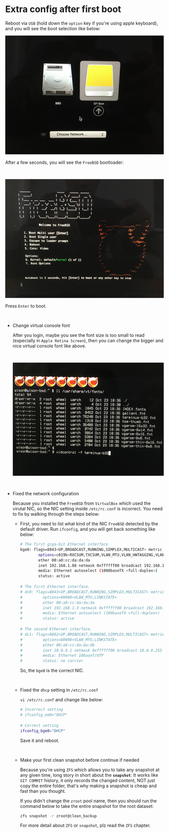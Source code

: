 # Extra config after first boot

Reboot via `USB` (hold down the `option` key if you're using apple keyboard), and you will see the boot selection like below:

![first-boot-1.png](./images/first-boot-1.png)

After a few seconds, you will see the `FreeBSD` bootloader:

</br>

![first-boot-2.png](./images/first-boot-2.png)

Press `Enter` to boot.

</br>

- Change virtual console font

    After you login, maybe you see the font size is too small to read (especially in `Apple Retina Screen`), then you can change
    the bigger and nice virtual console font like above.

    </br>

    ![first-boot-3.png](./images/first-boot-3.png)

</br>

- Fixed the network configuration

    Because you installed the `FreeBSD` from `VirtualBox` which used the virutal NIC, so the NIC setting inside `/etc/rc.conf` is
    incorrect. You need to fix by walking through the steps below:

    - First, you need to list what kind of the NIC `FreeBSD` detected by the default driver. Run `ifconfig`, and you
    will get back something like below:

        ```bash
        # The first giga-bit Ethernet interface
        bge0: flags=8843<UP,BROADCAST,RUNNING,SIMPLEX,MULTICAST> metric 0 mtu 1500
                options=c019b<RXCSUM,TXCSUM,VLAN_MTU,VLAN_HWTAGGING,VLAN_HWCSUM, TSO4, VLAN_HWTSO,LINKSTATE>
                ether 00:a0:cc:da:da:da
                inet 192.168.1.88 netmask 0xffffff00 broadcast 192.168.1.255
                media: Ethernet autoselect (1000baseTX <full-duplex>)
                status: active

        # The first Ethernet interface.
        # dc0: flags=8843<UP,BROADCAST,RUNNING,SIMPLEX,MULTICAST> metric 0 mtu 1500
        #         options=80008<VLAN_MTU,LINKSTATE>
        #         ether 00:a0:cc:da:da:da
        #         inet 192.168.1.3 netmask 0xffffff00 broadcast 192.168.1.255
        #         media: Ethernet autoselect (100baseTX <full-duplex>)
        #         status: active

        # The second Ethernet interface.
        # dc1: flags=8802<UP,BROADCAST,RUNNING,SIMPLEX,MULTICAST> metric 0 mtu 1500
        #         options=80008<VLAN_MTU,LINKSTATE>
        #         ether 00:a0:cc:da:da:db
        #         inet 10.0.0.1 netmask 0xffffff00 broadcast 10.0.0.255
        #         media: Ethernet 10baseT/UTP
        #         status: no carrier
        ```

        So, the `bge0` is the correct NIC.

    </br>

    - Fixed the `dhcp` setting in `/etc/rc.conf`

        `vi /etc/rc.conf` and change like below:

        ```bash
        # Incorrect setting
        # ifconfig_em0="DHCP"

        # Correct setting
        ifconfig_bge0="DHCP"
        ```

        Save it and reboot.
    
    </br>

    - Make your first clean snapshot before continue if needed
        
        Because you're using `ZFS` which allows you to take any snapshot at any given time, long story in short
        about the **`snapshot`**: It works like `GIT COMMIT` history, it only records the changed content, NOT 
        just copy the entire folder, that's why making a snapshot is cheap and fast than you thought.

        If you didn't change the `zroot` pool name, then you should run the command below to take the entire
        snapshot for the root dataset:

        ```bash
        zfs snapshot -r zroot@clean_backup
        ```


        For more detail about `ZFS` or `snapshot`, plz read the `ZFS` chapter.

